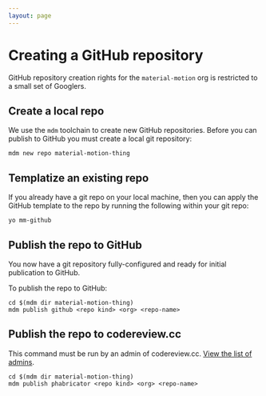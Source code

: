 ```yaml
---
layout: page
---
```


# Creating a GitHub repository

GitHub repository creation rights for the `material-motion` org is restricted to a small set of Googlers.

## Create a local repo

We use the `mdm` toolchain to create new GitHub repositories. Before you can publish to GitHub you must create a local git repository:

    mdm new repo material-motion-thing

## Templatize an existing repo

If you already have a git repo on your local machine, then you can apply the GitHub template to the repo by running the following within your git repo:

    yo mm-github

## Publish the repo to GitHub

You now have a git repository fully-configured and ready for initial publication to GitHub.

To publish the repo to GitHub:

    cd $(mdm dir material-motion-thing)
    mdm publish github <repo kind> <org> <repo-name>

## Publish the repo to codereview.cc

This command must be run by an admin of codereview.cc. [View the list of admins](http://codereview.cc/project/members/2/).

    cd $(mdm dir material-motion-thing)
    mdm publish phabricator <repo kind> <org> <repo-name>

